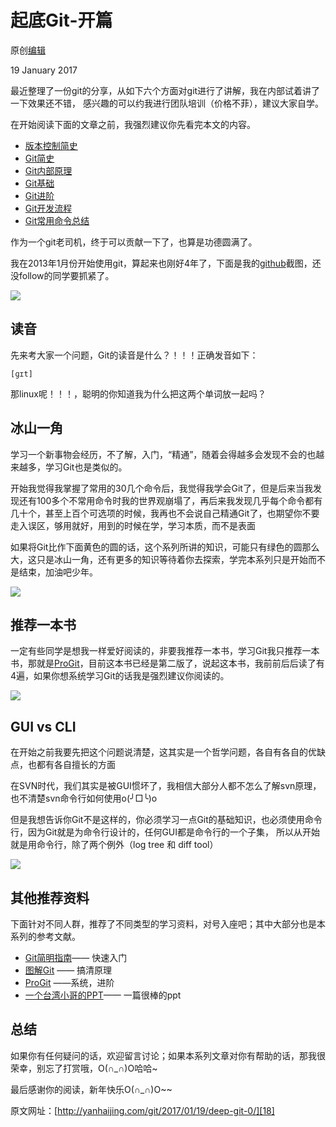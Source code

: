 # 起底Git-开篇 

原创[编辑][0]

 19 January 2017


最近整理了一份git的分享，从如下六个方面对git进行了讲解，我在内部试着讲了一下效果还不错， 感兴趣的可以约我进行团队培训（价格不菲），建议大家自学。

在开始阅读下面的文章之前，我强烈建议你先看完本文的内容。

* [版本控制简史][2]
* [Git简史][3]
* [Git内部原理][4]
* [Git基础][5]
* [Git进阶][6]
* [Git开发流程][7]
* [Git常用命令总结][8]

作为一个git老司机，终于可以贡献一下了，也算是功德圆满了。

我在2013年1月份开始使用git，算起来也刚好4年了，下面是我的[github][9]截图，还没follow的同学要抓紧了。

![][10]

## 读音

先来考大家一个问题，Git的读音是什么？！！！正确发音如下：

    [ɡɪt] 
    

那linux呢！！！，聪明的你知道我为什么把这两个单词放一起吗？

## 冰山一角

学习一个新事物会经历，不了解，入门，“精通”，随着会得越多会发现不会的也越来越多，学习Git也是类似的。

开始我觉得我掌握了常用的30几个命令后，我觉得我学会Git了，但是后来当我发现还有100多个不常用命令时我的世界观崩塌了，再后来我发现几乎每个命令都有几十个，甚至上百个可选项的时候，我再也不会说自己精通Git了，也期望你不要走入误区，够用就好，用到的时候在学，学习本质，而不是表面

如果将Git比作下面黄色的圆的话，这个系列所讲的知识，可能只有绿色的圆那么大，这只是冰山一角，还有更多的知识等待着你去探索，学完本系列只是开始而不是结束，加油吧少年。

![][11]

## 推荐一本书

一定有些同学是想我一样爱好阅读的，非要我推荐一本书，学习Git我只推荐一本书，那就是[ProGit][12]，目前这本书已经是第二版了，说起这本书，我前前后后读了有4遍，如果你想系统学习Git的话我是强烈建议你阅读的。

![][13]

## GUI vs CLI

在开始之前我要先把这个问题说清楚，这其实是一个哲学问题，各自有各自的优缺点，也都有各自擅长的方面

在SVN时代，我们其实是被GUI惯坏了，我相信大部分人都不怎么了解svn原理，也不清楚svn命令行如何使用o(╯□╰)o

但是我想告诉你Git不是这样的，你必须学习一点Git的基础知识，也必须使用命令行，因为Git就是为命令行设计的，任何GUI都是命令行的一个子集， 所以从开始就是用命令行，除了两个例外（log tree 和 diff tool）

![][14]

## 其他推荐资料

下面针对不同人群，推荐了不同类型的学习资料，对号入座吧；其中大部分也是本系列的参考文献。

* [Git简明指南][15]—— 快速入门
* [图解Git][16] —— 搞清原理
* [ProGit][12] ——系统，进阶
* [一个台湾小哥的PPT][17]—— 一篇很棒的ppt

## 总结

如果你有任何疑问的话，欢迎留言讨论；如果本系列文章对你有帮助的话，那我很荣幸，别忘了打赏哦，O(∩_∩)O哈哈~

最后感谢你的阅读，新年快乐O(∩_∩)O~~

原文网址：[http://yanhaijing.com/git/2017/01/19/deep-git-0/][18]

[0]: https://github.com/yanhaijing/yanhaijing.github.com/edit/master/_posts/git/2017-1-19-deep-git-0.md
[1]: https://github.com/yanhaijing/zepto.fullpage
[2]: http://yanhaijing.com/git/2017/01/19/deep-git-1/
[3]: http://yanhaijing.com/git/2017/01/19/deep-git-2/
[4]: http://yanhaijing.com/git/2017/02/08/deep-git-3/
[5]: http://yanhaijing.com/git/2017/02/09/deep-git-4/
[6]: http://yanhaijing.com/git/2017/02/09/deep-git-5/
[7]: http://yanhaijing.com/git/2017/02/09/deep-git-6/
[8]: http://yanhaijing.com/git/2014/11/01/my-git-note/
[9]: https://github.com/yanhaijing/
[10]: ./img/450.png
[11]: ./img/451.png
[12]: https://git-scm.com/book/zh/v2
[13]: ./img/452.png
[14]: ./img/453.png
[15]: http://rogerdudler.github.io/git-guide/index.zh.html
[16]: http://marklodato.github.io/visual-git-guide/index-zh-cn.html
[17]: http://www.slideshare.net/ihower/git-tutorial-13695342
[18]: http://yanhaijing.com/git/2017/01/19/deep-git-0/